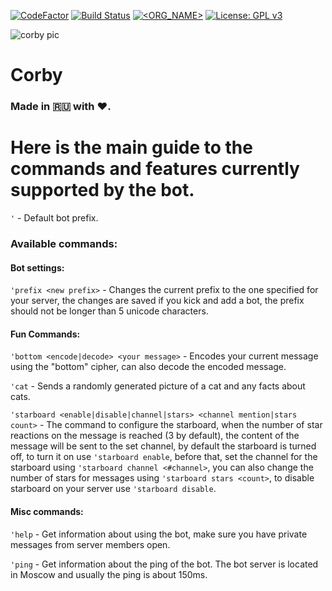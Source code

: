 [![CodeFactor](https://www.codefactor.io/repository/github/d1snin/corby/badge/development)](https://www.codefactor.io/repository/github/d1snin/corby/overview/development)
[![Build Status](https://travis-ci.com/d1snin/corby.svg?branch=development)](https://travis-ci.com/d1snin/corby)
[![<ORG_NAME>](https://circleci.com/gh/d1snin/corby.svg?style=svg)](https://circleci.com/gh/d1snin/corby)
[![License: GPL v3](https://img.shields.io/badge/License-GPLv3-blue.svg)](https://www.gnu.org/licenses/gpl-3.0)

![corby pic](https://raw.githubusercontent.com/d1snin/corby/development/src/main/resources/corby.jpg)

# Corby

### Made in 🇷🇺 with ❤️.

# Here is the main guide to the commands and features currently supported by the bot.

`'` - Default bot prefix.

### Available commands:

#### Bot settings:

`'prefix <new prefix>` - Changes the current prefix to the one specified for your server, the changes are saved if you kick and add a bot, the prefix should not be longer than 5 unicode characters.

#### Fun Commands:

`'bottom <encode|decode> <your message>` - Encodes your current message using the "bottom" cipher, can also decode the encoded message.

`'cat` - Sends a randomly generated picture of a cat and any facts about cats.

`'starboard <enable|disable|channel|stars> <channel mention|stars count>` - The command to configure the starboard, when the number of star reactions on the message is reached (3 by default), the content of the message will be sent to the set channel, by default the starboard is turned off, to turn it on use `'starboard enable`, before that, set the channel for the starboard using `'starboard channel <#channel>`, you can also change the number of stars for messages using `'starboard stars <count>`, to disable starboard on your server use `'starboard disable`.

#### Misc commands:

`'help` - Get information about using the bot, make sure you have private messages from server members open.

`'ping` - Get information about the ping of the bot. The bot server is located in Moscow and usually the ping is about 150ms.